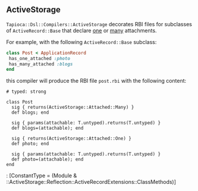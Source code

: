 ## ActiveStorage

`Tapioca::Dsl::Compilers::ActiveStorage` decorates RBI files for subclasses of
`ActiveRecord::Base` that declare [one](https://edgeguides.rubyonrails.org/active_storage_overview.html#has-one-attached)
or [many](https://edgeguides.rubyonrails.org/active_storage_overview.html#has-many-attached) attachments.

For example, with the following `ActiveRecord::Base` subclass:

~~~rb
class Post < ApplicationRecord
 has_one_attached :photo
 has_many_attached :blogs
end
~~~

this compiler will produce the RBI file `post.rbi` with the following content:

~~~rbi
# typed: strong

class Post
  sig { returns(ActiveStorage::Attached::Many) }
  def blogs; end

  sig { params(attachable: T.untyped).returns(T.untyped) }
  def blogs=(attachable); end

  sig { returns(ActiveStorage::Attached::One) }
  def photo; end

  sig { params(attachable: T.untyped).returns(T.untyped) }
  def photo=(attachable); end
end
~~~
: [ConstantType = (Module & ::ActiveStorage::Reflection::ActiveRecordExtensions::ClassMethods)]

